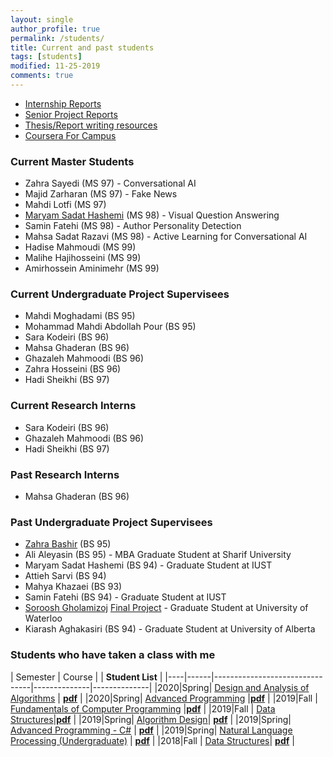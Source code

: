 ```yaml
---
layout: single
author_profile: true
permalink: /students/
title: Current and past students
tags: [students]
modified: 11-25-2019
comments: true
---
```


* [Internship Reports](/internship/)
* [Senior Project Reports](/projects/)
* [Thesis/Report writing resources](/writing/)
* [Coursera For Campus](/coursera/)

### Current Master Students
* Zahra Sayedi (MS 97) - Conversational AI
* Majid Zarharan (MS 97) - Fake News
* Mahdi Lotfi (MS 97)
* [Maryam Sadat Hashemi](https://maryamhashemi.github.io/) (MS 98) - Visual Question Answering
* Samin Fatehi (MS 98) - Author Personality Detection
* Mahsa Sadat Razavi (MS 98) - Active Learning for Conversational AI
* Hadise Mahmoudi (MS 99)
* Malihe Hajihosseini (MS 99)
* Amirhossein Aminimehr (MS 99)

### Current Undergraduate Project Supervisees
* Mahdi Moghadami (BS 95)
* Mohammad Mahdi Abdollah Pour (BS 95) 
* Sara Kodeiri (BS 96)
* Mahsa Ghaderan (BS 96)
* Ghazaleh Mahmoodi (BS 96)
* Zahra Hosseini (BS 96)
* Hadi Sheikhi (BS 97)

### Current Research Interns
* Sara Kodeiri (BS 96)
* Ghazaleh Mahmoodi (BS 96)
* Hadi Sheikhi (BS 97)

### Past Research Interns
* Mahsa Ghaderan (BS 96)


<!-- Candidates
97
* Yasmin Madani
*‌ Hadi Sheikhi
-->


### Past Undergraduate Project Supervisees
* [Zahra Bashir](http://zahrabashir98.github.io/) (BS 95)
* Ali Aleyasin (BS 95) - MBA Graduate Student at Sharif University
* Maryam Sadat Hashemi (BS 94) - Graduate Student at IUST
* Attieh Sarvi (BS 94)
* Mahya Khazaei (BS 93)
* Samin Fatehi (BS 94) - Graduate Student at IUST
* [Soroosh Gholamizoj](https://sites.google.com/site/gholamisoroosh) [Final Project](/projects/sorooshgholami) - Graduate Student at University of Waterloo
* Kiarash Aghakasiri (BS 94) - Graduate Student at University of Alberta

### Students who have taken a class with me

|  Semester |       Course                   |              | **Student List**  |
|----|------|--------------------------------|--------------|--------------|
|2020|Spring| <a href="http://sauleh.github.io/ad98/">Design and Analysis of Algorithms</a> | **[pdf](../static_files/students/ad98992.pdf)** |
|2020|Spring| <a href="http://sauleh.github.io/ap98/">Advanced Programming</a> |**[pdf](../static_files/students/ap98992.pdf)** |
|2019|Fall  | <a href="http://sauleh.github.io/fc98/">Fundamentals of Computer Programming</a> |**[pdf](../static_files/students/fc98991.pdf)** |
|2019|Fall  | <a href="http://sauleh.github.io/ds98/">Data Structures</a>|**[pdf](../static_files/students/ds98991.pdf)** |
|2019|Spring| <a href="http://sauleh.github.io/ad97/">Algorithm Design</a>| **[pdf](../static_files/students/ad97982.pdf)** |
|2019|Spring| <a href="http://sauleh.github.io/ap97/">Advanced Programming - C#</a> | **[pdf](../static_files/students/ap97982.pdf)** |
|2019|Spring| <a href="http://sauleh.github.io/nlp97/">Natural Language Processing (Undergraduate)</a> | **[pdf](../static_files/students/nlp97982.pdf)** |
|2018|Fall  | <a href="http://sauleh.github.io/ds97/">Data Structures</a>| **[pdf](../static_files/students/ds97981.pdf)** |